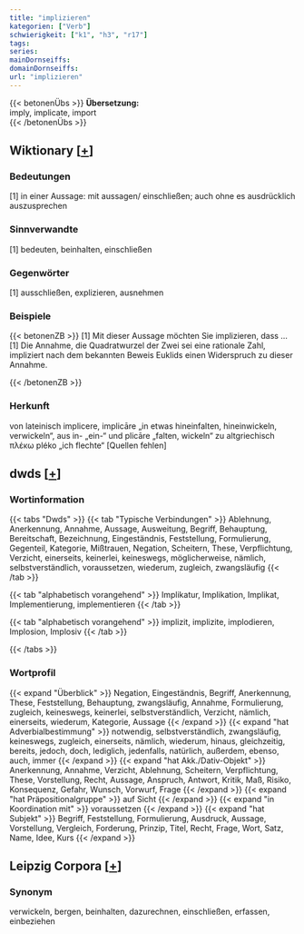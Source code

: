 ```yaml
---
title: "implizieren"
kategorien: ["Verb"]
schwierigkeit: ["k1", "h3", "r17"]
tags:
series:
mainDornseiffs:
domainDornseiffs:
url: "implizieren"
---
```


{{< betonenÜbs >}}
**Übersetzung:**  
imply, implicate, import  
{{< /betonenÜbs >}}

## Wiktionary [[+](https://de.wiktionary.org/wiki/implizieren)]

### Bedeutungen
[1] in einer Aussage: mit aussagen/ einschließen; auch ohne es ausdrücklich auszusprechen  

### Sinnverwandte
[1] bedeuten, beinhalten, einschließen  

### Gegenwörter
[1] ausschließen, explizieren, ausnehmen  

### Beispiele
{{< betonenZB >}}
[1] Mit dieser Aussage möchten Sie implizieren, dass …  
[1] Die Annahme, die Quadratwurzel der Zwei sei eine rationale Zahl, impliziert nach dem bekannten Beweis Euklids einen Widerspruch zu dieser Annahme.  

{{< /betonenZB >}}
### Herkunft
von lateinisch implicere, implicāre „in etwas hineinfalten, hineinwickeln, verwickeln“, aus in- „ein-“ und plicāre „falten, wickeln“ zu altgriechisch πλέκω pléko „ich flechte“ [Quellen fehlen]  



## dwds [[+](https://www.dwds.de/wb/implizieren)]

### Wortinformation
{{< tabs "Dwds" >}}
{{< tab "Typische Verbindungen" >}}
Ablehnung, Anerkennung, Annahme, Aussage, Ausweitung, Begriff, Behauptung, Bereitschaft, Bezeichnung, Eingeständnis, Feststellung, Formulierung, Gegenteil, Kategorie, Mißtrauen, Negation, Scheitern, These, Verpflichtung, Verzicht, einerseits, keinerlei, keineswegs, möglicherweise, nämlich, selbstverständlich, voraussetzen, wiederum, zugleich, zwangsläufig
{{< /tab >}}

{{< tab "alphabetisch vorangehend" >}}
Implikatur, Implikation, Implikat, Implementierung, implementieren
{{< /tab >}}

{{< tab "alphabetisch vorangehend" >}}
implizit, implizite, implodieren, Implosion, Implosiv
{{< /tab >}}

{{< /tabs >}}

### Wortprofil
{{< expand "Überblick" >}} Negation, Eingeständnis, Begriff, Anerkennung, These, Feststellung, Behauptung, zwangsläufig, Annahme, Formulierung, zugleich, keineswegs, keinerlei, selbstverständlich, Verzicht, nämlich, einerseits, wiederum, Kategorie, Aussage {{< /expand >}}
{{< expand "hat Adverbialbestimmung" >}} notwendig, selbstverständlich, zwangsläufig, keineswegs, zugleich, einerseits, nämlich, wiederum, hinaus, gleichzeitig, bereits, jedoch, doch, lediglich, jedenfalls, natürlich, außerdem, ebenso, auch, immer {{< /expand >}}
{{< expand "hat Akk./Dativ-Objekt" >}} Anerkennung, Annahme, Verzicht, Ablehnung, Scheitern, Verpflichtung, These, Vorstellung, Recht, Aussage, Anspruch, Antwort, Kritik, Maß, Risiko, Konsequenz, Gefahr, Wunsch, Vorwurf, Frage {{< /expand >}}
{{< expand "hat Präpositionalgruppe" >}} auf Sicht {{< /expand >}}
{{< expand "in Koordination mit" >}} voraussetzen {{< /expand >}}
{{< expand "hat Subjekt" >}} Begriff, Feststellung, Formulierung, Ausdruck, Aussage, Vorstellung, Vergleich, Forderung, Prinzip, Titel, Recht, Frage, Wort, Satz, Name, Idee, Kurs {{< /expand >}}

## Leipzig Corpora [[+](https://corpora.uni-leipzig.de/en/res?word=implizieren&corpusId=deu_newscrawl-public_2018)]


### Synonym
verwickeln, bergen, beinhalten, dazurechnen, einschließen, erfassen, einbeziehen

